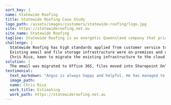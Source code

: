 ```yaml
---
sort_key: 1
name: Statewide Roofing
title: Statewide Roofing Case Study
logo_path: /assets/images/customers/statewide-roofing/logo.jpg
site: https://statewideroofing.net.au
site_name: Statewide Roofing
tagline: Statewide Roofing is an energetic Queensland company that prides itself on high quality.
challenge: |
  Statewide Roofing has high standards applied from customer service to the tidy and timely finish of projects, however large or small.
  Existing email and file storage infrastructure were on-premises and due for an upgrade.
  Chris Rice, keen to migrate the existing infrastructure to the cloud, started a conversation with IT Solver.
solution: |
  The email was migrated to Office 365, files moved into Sharepoint Online. At the same time, we also deployed new laptops to the staff with everything ready to go.
testimonial:
  text_markdown: "Angus is always happy and helpful. He has managed to work with professional and knowledgeable attitude, while still explaining things in terms that are understandable to me. I thank him for his patience and support in helping us upgrade our computer system and related work practices."
  image_path:
  name: Chris Rice
  work_title: Estimating
  work_path: https://statewideroofing.net.au
---
```

